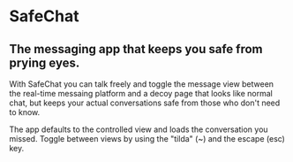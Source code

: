 # SafeChat


## The messaging app that keeps you safe from prying eyes.

With SafeChat you can talk freely and toggle the message view between the real-time messaing platform and a decoy page that looks like normal chat, but keeps your actual conversations safe from those who don't need to know.

The app defaults to the controlled view and loads the conversation you missed. Toggle between views by using the "tilda" (~) and the escape (esc) key.
